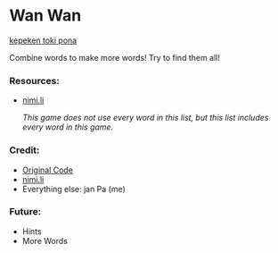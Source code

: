 # Wan Wan

[kepeken toki pona](OLUKINEMI.md)

Combine words to make more words! Try to find them all!

### Resources:
* [nimi.li](https://nimi.li/)

    *This game does not use every word in this list, but this list includes every word in this game.*

### Credit:
* [Original Code](https://github.com/vZekii/alchemy)
* [nimi.li](https://nimi.li/)
* Everything else: jan Pa (me)

### Future:
* Hints
* More Words